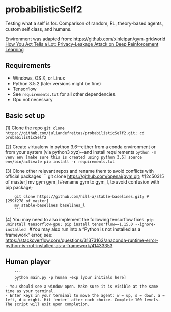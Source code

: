 # probabilisticSelf2

Testing what a self is for. Comparison of random, RL, theory-based agents, custom self class, and humans. 

Environment was adapted from: https://github.com/xinleipan/gym-gridworld
[How You Act Tells a Lot: Privacy-Leakage Attack on Deep Reinforcement Learning](https://arxiv.org/abs/1904.11082)

## Requirements

- Windows, OS X, or Linux 
- Python 3.5.2 (later versions might be fine)
- Tensorflow
- See `requirements.txt` for all other dependencies. 
- Gpu not necessary

##  Basic set up
(1) Clone the repo
        ```
        git clone https://github.com/juliandefreitas/probabilisticSelf2.git;
        cd probabilisticSelf2
        ```

(2) Create virtualenv in python 3.6--either from a conda environment or from your system (via python3 xyz)--and install requirements
        ```
        python -m venv env [make sure this is created using python 3.6]
        source env/bin/activate
        pip install -r requirements.txt
        ```

(3) Clone other relevant repos and rename them to avoid conflicts with official packages
        ```
        git clone https://github.com/openai/gym.git; #[2c50315 of master]
        mv gym gym_l #rename gym to gym_l, to avoid confusion with pip package;

        git clone https://github.com/hill-a/stable-baselines.git; #[259f278 of master]
        mv stable-baselines baselines_l 
        ```

(4) You may need to also implement the following tensorflow fixes.
        ```
        pip uninstall tensorflow-gpu;
        pip install tensorflow==1.15.0 --ignore-installed 
        ```
        #You may also run into a “Python is not installed as a framework” error, see: https://stackoverflow.com/questions/31373163/anaconda-runtime-error-python-is-not-installed-as-a-framework/41433353

##  Human player
        ```
        python main.py -p human -exp [your initials here]
        ```
    - You should see a window open. Make sure it is visible at the same time as your terminal. 
    - Enter keys in your terminal to move the agent: w = up, s = down, a = left, d = right. Hit 'enter' after each choice. Complete 100 levels. The script will exit upon completion.
